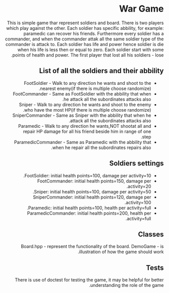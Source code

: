 <div dir="rtl" lang="he">

# War Game

This is simple game thar represent soldiers and board.
There is two players which play against the other.
Each soldier has specific abbility, for example: paramedic can recover his friends.
Furthermore every soldier has a commander, and when the commander attak all the same soldier type of the commander is attack to.
Each soldier has life and power hence soldier is die when his life is less then or equal to zero.
Each soldier start with some points of health and power.
The first player that lost all his soldiers - lose.


## List of all the soldiers and their abbility

* FootSoldier - Walk to any direction he wants and shoot to the nearest enemy(if there is multiple choose randomize).
* FootCommander - Same as FootSoldier with the abbility that when he attack all the subordinates attacks also.
* Sniper - Walk to any direction he wants and shoot to the enemy who have the most HP(if there is multiple choose randomize).
* SniperCommander - Same as Sniper with the abbility that when he attack all the subordinates attacks also.
* Paramedic - Walk to any direction he wants,NOT shootat all and repair HP damage for all his friend beside him in range of one step.
* ParamedicCommander - Same as Paramedic with the abbility that when he repair all the subordinates repairs also.

## Soldiers settings

* FootSoldier: initial health points=100, damage per activity=10.
* FootCommander: initial health points=150, damage per activity=20.
* Sniper: initial health points=100, damage per activity=50.
* SniperCommander: initial health points=120, damage per activity=100.
* Paramedic: initial health points=100, health per activity=full.
* ParamedicCommander: initial health points=200, health per activity=full.

## Classes

Board.hpp - represent the functionality of the board.
DemoGame - is illustration of how the game should work.


## Tests
There is use of doctest for testing the game, it may be helpful for better understanding the role of the game.


